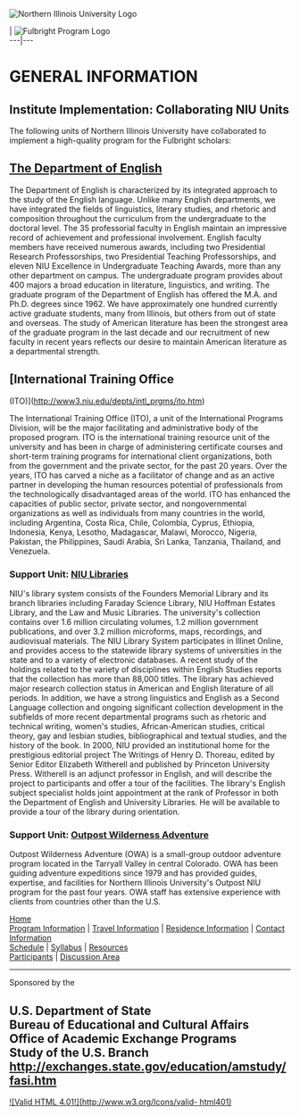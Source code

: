 ![Northern Illinois University
Logo](http://www.engl.niu.edu/fulbright/horz.jpeg)

|  ![Fulbright Program Logo](http://www.engl.niu.edu/fulbright/fulblogo.gif)  
---|---  
  
# GENERAL INFORMATION

## Institute Implementation: Collaborating NIU Units

The following units of Northern Illinois University have collaborated to
implement a high-quality program for the Fulbright scholars:

## [The Department of English](http://www.engl.niu.edu)

The Department of English is characterized by its integrated approach to the
study of the English language. Unlike many English departments, we have
integrated the fields of linguistics, literary studies, and rhetoric and
composition throughout the curriculum from the undergraduate to the doctoral
level. The 35 professorial faculty in English maintain an impressive record of
achievement and professional involvement. English faculty members have
received numerous awards, including two Presidential Research Professorships,
two Presidential Teaching Professorships, and eleven NIU Excellence in
Undergraduate Teaching Awards, more than any other department on campus. The
undergraduate program provides about 400 majors a broad education in
literature, linguistics, and writing. The graduate program of the Department
of English has offered the M.A. and Ph.D. degrees since 1962. We have
approximately one hundred currently active graduate students, many from
Illinois, but others from out of state and overseas. The study of American
literature has been the strongest area of the graduate program in the last
decade and our recruitment of new faculty in recent years reflects our desire
to maintain American literature as a departmental strength.

## [International Training Office
(ITO)](http://www3.niu.edu/depts/intl_prgms/ito.htm)

The International Training Office (ITO), a unit of the International Programs
Division, will be the major facilitating and administrative body of the
proposed program. ITO is the international training resource unit of the
university and has been in charge of administering certificate courses and
short-term training programs for international client organizations, both from
the government and the private sector, for the past 20 years. Over the years,
ITO has carved a niche as a facilitator of change and as an active partner in
developing the human resources potential of professionals from the
technologically disadvantaged areas of the world. ITO has enhanced the
capacities of public sector, private sector, and nongovernmental organizations
as well as individuals from many countries in the world, including Argentina,
Costa Rica, Chile, Colombia, Cyprus, Ethiopia, Indonesia, Kenya, Lesotho,
Madagascar, Malawi, Morocco, Nigeria, Pakistan, the Philippines, Saudi Arabia,
Sri Lanka, Tanzania, Thailand, and Venezuela.

### Support Unit: [NIU Libraries](http://libws66.lib.niu.edu/txtindex.html)

NIU's library system consists of the Founders Memorial Library and its branch
libraries including Faraday Science Library, NIU Hoffman Estates Library, and
the Law and Music Libraries. The university's collection contains over 1.6
million circulating volumes, 1.2 million government publications, and over 3.2
million microforms, maps, recordings, and audiovisual materials. The NIU
Library System participates in Illinet Online, and provides access to the
statewide library systems of universities in the state and to a variety of
electronic databases. A recent study of the holdings related to the variety of
disciplines within English Studies reports that the collection has more than
88,000 titles. The library has achieved major research collection status in
American and English literature of all periods. In addition, we have a strong
linguistics and English as a Second Language collection and ongoing
significant collection development in the subfields of more recent
departmental programs such as rhetoric and technical writing, women's studies,
African-American studies, critical theory, gay and lesbian studies,
bibliographical and textual studies, and the history of the book. In 2000, NIU
provided an institutional home for the prestigious editorial project The
Writings of Henry D. Thoreau, edited by Senior Editor Elizabeth Witherell and
published by Princeton University Press. Witherell is an adjunct professor in
English, and will describe the project to participants and offer a tour of the
facilities. The library's English subject specialist holds joint appointment
at the rank of Professor in both the Department of English and University
Libraries. He will be available to provide a tour of the library during
orientation.

### Support Unit: [Outpost Wilderness Adventure](http://www.owa.com/index.cfm)

Outpost Wilderness Adventure (OWA) is a small-group outdoor adventure program
located in the Tarryall Valley in central Colorado. OWA has been guiding
adventure expeditions since 1979 and has provided guides, expertise, and
facilities for Northern Illinois University's Outpost NIU program for the past
four years. OWA staff has extensive experience with clients from countries
other than the U.S.

  
  


[Home](http://www.engl.niu.edu/fulbright/)  
[Program Information](http://www.engl.niu.edu/fulbright/general) | [Travel
Information](http://www.engl.niu.edu/fulbright/travel) | [Residence
Information](http://www.engl.niu.edu/fulbright/residence) | [Contact
Information](http://www.engl.niu.edu/fulbright/contact.html)  
[Schedule](http://www.engl.niu.edu/fulbright/schedule) |
[Syllabus](http://www.engl.niu.edu/fulbright/syllabus) |
[Resources](http://www.engl.niu.edu/fulbright/resources) [  
Participants](http://www.engl.niu.edu/fulbright/participants) | [Discussion
Area](http://www.engl.niu.edu:88/~fulbright)  
  
---  
  
Sponsored by the

  
U.S. Department of State  
Bureau of Educational and Cultural Affairs  
Office of Academic Exchange Programs  
Study of the U.S. Branch
<http://exchanges.state.gov/education/amstudy/fasi.htm>  
---  
  
[![Valid HTML 4.01!](http://www.w3.org/Icons/valid-
html401)](http://validator.w3.org/check/referer)

